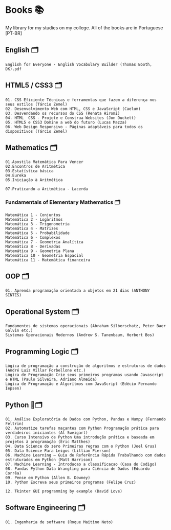 # Books 📚

My library for my studies on my college. All of the books are in Portuguese [PT-BR]

## English 🗂

    English for Everyone - English Vocabulary Builder (Thomas Booth, DK).pdf

## HTML5 / CSS3 🗂
    
    01. CSS Eficiente Técnicas e ferramentas que fazem a diferença nos seus estilos (Tárcio Zemel)
    02. Desenvolvimento Web com HTML, CSS e JavaScript (Caelum)
    03. Desvendando os recursos do CSS (Renata Hiromi)
    04. HTML  CSS - Projete e Construa Websites (Jon Duckett)
    05. HTML5 e CSS3 Domine a web do futuro (Lucas Mazza)
    06. Web Design Responsivo - Páginas adaptáveis para todos os dispositivos (Tárcio Zemel)

## Mathematics 🗂

    01.Apostila Matemática Para Vencer
    02.Encontros de Aritmética
    03.Estatística básica
    04.Eureka
    05.Iniciação à Aritmética

    07.Praticando a Aritmética - Lacerda
### Fundamentals of Elementary Mathematics 🗂
    Matemática 1 - Conjuntos
    Matemática 2 - Logaritmos
    Matemática 3 - Trigonometria
    Matemática 4 - Matrizes
    Matemática 5 - Probabilidade
    Matemática 6 - Complexos
    Matemática 7 - Geometria Analítica
    Matemática 8 - Derivadas
    Matemática 9 - Geometria Plana
    Matemática 10 - Geometria Espacial
    Matemática 11 - Matemática financeira

## OOP 🗂

    01. Aprenda programação orientada a objetos em 21 dias (ANTHONY SINTES)

## Operational System 🗂

    Fundamentos de sistemas operacionais (Abraham Silberschatz, Peter Baer Galvin etc.)
    Sistemas Operacionais Modernos (Andrew S. Tanenbaum, Herbert Bos)

## Programming Logic 🗂

    Lógica de programação a construção de algoritmos e estruturas de dados (André Luiz Villar Forbellone etc.)
    Lógica de Programação Crie seus primeiros programas usando Javascript e HTML (Paulo Silveira, Adriano Almeida)
    Lógica de Programação e Algorítmos com JavaScript (Edécio Fernando Iepsen)

## Python 🐍🗂

    01. Análise Exploratória de Dados com Python, Pandas e Numpy (Fernando Feltrin)
    02. Automatize tarefas maçantes com Python Programação prática para verdadeiros iniciantes (Al Sweigart)
    03. Curso Intensivo de Python Uma introdução prática e baseada em projetos à programação (Eric Matthes)
    04. Data Science do zero Primeiras regras com o Python (Joel Grus)
    05. Data Science Para Leigos (Lillian Pierson)
    06. Machine Learning – Guia de Referência Rápida Trabalhando com dados estruturados em Python (Matt Harrison)
    07. Machine Learning - Introducao a classificacao (Casa do Codigo)
    08. Pandas Python Data Wrangling para Ciência de Dados (Eduardo Corrêa)
    09. Pense em Python (Allen B. Downey)
    10. Python Escreva seus primeiros programas (Felipe Cruz)

    12. Tkinter GUI programming by example (David Love)

## Software Engineering 🗂

    01. Engenharia de software (Roque Maitino Neto)
